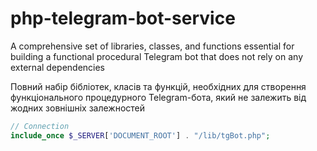 # php-telegram-bot-service
A comprehensive set of libraries, classes, and functions essential for building a functional procedural Telegram bot that does not rely on any external dependencies

Повний набір бібліотек, класів та функцій, необхідних для створення функціонального процедурного Telegram-бота, який не залежить від жодних зовнішніх залежностей

```php
// Connection
include_once $_SERVER['DOCUMENT_ROOT'] . "/lib/tgBot.php";
```
